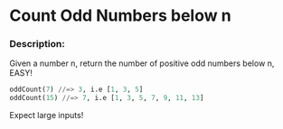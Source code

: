 # Count Odd Numbers below n

### Description:
Given a number n, return the number of positive odd numbers below n, EASY!
```python
oddCount(7) //=> 3, i.e [1, 3, 5]
oddCount(15) //=> 7, i.e [1, 3, 5, 7, 9, 11, 13]
```
Expect large inputs!